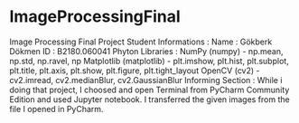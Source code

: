 # ImageProcessingFinal
Image Processing Final Project
Student Informations :
Name : Gökberk Dökmen
ID : B2180.060041
Phyton Libraries :
NumPy (numpy) - np.mean, np.std, np.ravel, np
Matplotlib (matplotlib) - plt.imshow, plt.hist, plt.subplot, plt.title, plt.axis, plt.show, plt.figure, plt.tight_layout
OpenCV (cv2) - cv2.imread, cv2.medianBlur, cv2.GaussianBlur
Informing Section : 
While i doing that project, I choosed and open Terminal from PyCharm Community Edition and used Jupyter notebook. I transferred the given images from the file I opened in PyCharm.

